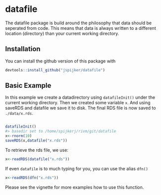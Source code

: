 
<!-- README.md is generated from README.Rmd. Please edit that file -->
datafile
========

<!-- badges: start -->
<!-- badges: end -->
The datafile package is build around the philosophy that data should be seperated from code. This means that data is always written to a different location (directory) than your current working directory.

Installation
------------

You can install the github version of this package with

``` r
devtools::install_github("jspijker/datafile")
```

Basic Example
-------------

In this example we create a datadirectory using `datafileInit()` under the current working directory. Then we created some variable `x`. And using saveRDS and datafile we save it to disk. The final RDS file is now saved to `./data/x.rds`.

``` r

datafileInit() 
#> basedir set to /home/spijkerj/rivm/git/datafile
x<-rnorm(10)
saveRDS(x,datafile("x.rds"))
```

To retrieve the rds file, we use:

``` r
x<-readRDS(datafile("x.rds"))
```

If even `datafile` is to much typing for you, you can use the alias `dfn()`

``` r
x<-readRDS(dfn("x.rds"))
```

Please see the vignette for more examples how to use this function.
